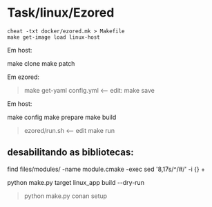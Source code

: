 # Task/linux/Ezored

```
cheat -txt docker/ezored.mk > Makefile
make get-image load linux-host
```

Em host:

make clone
make patch

Em ezored:

> make get-yaml
> config.yml  <-- edit:
> make save

Em host:

make config
make prepare
make build
> ezored/run.sh <-- edit
make run


## desabilitando as bibliotecas:

find files/modules/ -name module.cmake -exec sed '8,17s/^/#/' -i {} \+

python make.py target linux_app build --dry-run


> python make.py conan setup
